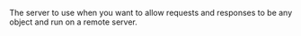 The server to use when you want to allow requests and responses to be any object and run on a remote server.